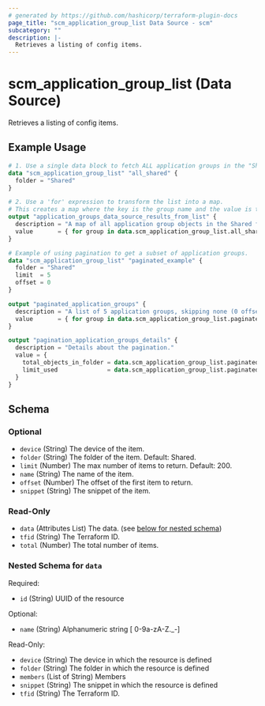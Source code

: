```yaml
---
# generated by https://github.com/hashicorp/terraform-plugin-docs
page_title: "scm_application_group_list Data Source - scm"
subcategory: ""
description: |-
  Retrieves a listing of config items.
---
```


# scm_application_group_list (Data Source)

Retrieves a listing of config items.

## Example Usage

```terraform
# 1. Use a single data block to fetch ALL application groups in the "Shared" folder.
data "scm_application_group_list" "all_shared" {
  folder = "Shared"
}

# 2. Use a 'for' expression to transform the list into a map.
# This creates a map where the key is the group name and the value is the group object.
output "application_groups_data_source_results_from_list" {
  description = "A map of all application group objects in the Shared folder, keyed by id."
  value       = { for group in data.scm_application_group_list.all_shared.data : group.id => group }
}

# Example of using pagination to get a subset of application groups.
data "scm_application_group_list" "paginated_example" {
  folder = "Shared"
  limit  = 5
  offset = 0
}

output "paginated_application_groups" {
  description = "A list of 5 application groups, skipping none (0 offset)."
  value       = { for group in data.scm_application_group_list.paginated_example.data : group.id => group }
}

output "pagination_application_groups_details" {
  description = "Details about the pagination."
  value = {
    total_objects_in_folder = data.scm_application_group_list.paginated_example.total
    limit_used              = data.scm_application_group_list.paginated_example.limit
  }
}
```

<!-- schema generated by tfplugindocs -->
## Schema

### Optional

- `device` (String) The device of the item.
- `folder` (String) The folder of the item. Default: Shared.
- `limit` (Number) The max number of items to return. Default: 200.
- `name` (String) The name of the item.
- `offset` (Number) The offset of the first item to return.
- `snippet` (String) The snippet of the item.

### Read-Only

- `data` (Attributes List) The data. (see [below for nested schema](#nestedatt--data))
- `tfid` (String) The Terraform ID.
- `total` (Number) The total number of items.

<a id="nestedatt--data"></a>
### Nested Schema for `data`

Required:

- `id` (String) UUID of the resource

Optional:

- `name` (String) Alphanumeric string [ 0-9a-zA-Z._-]

Read-Only:

- `device` (String) The device in which the resource is defined
- `folder` (String) The folder in which the resource is defined
- `members` (List of String) Members
- `snippet` (String) The snippet in which the resource is defined
- `tfid` (String) The Terraform ID.
